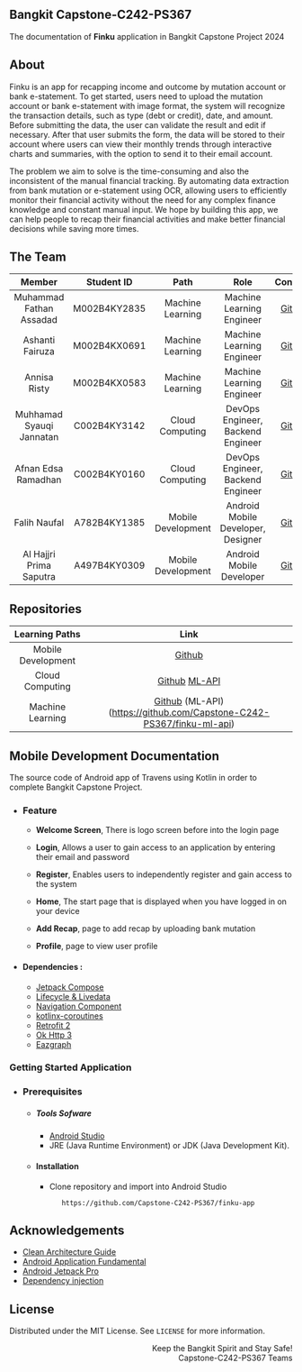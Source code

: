 ## Bangkit Capstone-C242-PS367
The documentation of <b>Finku</b> application in Bangkit Capstone Project 2024

## About
Finku is an app for recapping income and outcome by mutation account or bank e-statement. To get started, users need to upload the mutation account or bank e-statement with image format, the system will recognize the transaction details, such as type (debt or credit), date, and amount. Before submitting the data, the user can validate the result and edit if necessary. After that user submits the form, the data will be stored to their account where users can view their monthly trends through interactive charts and summaries, with the option to send it to their email account.

The problem we aim to solve is the time-consuming and also the inconsistent of the manual financial tracking. By automating data extraction from bank mutation or e-statement using OCR, allowing users to efficiently monitor their financial activity without the need for any complex finance knowledge and constant manual input. We hope by building this app, we can help people to recap their financial activities and make better financial decisions while saving more times.

## The Team

|            Member           | Student ID |        Path        |                    Role                    |                                                       Contacts                                                      |
| :-------------------------: | :--------: | :----------------: | :----------------------------------------: | :-----------------------------------------------------------------------------------------------------------------: |
|        Muhammad Fathan Assadad        | M002B4KY2835 |  Machine Learning  |         Machine Learning Engineer          |         [Github](https://github.com/fath29)           |
|     Ashanti Fairuza    | M002B4KX0691 |  Machine Learning  |          Machine Learning Engineer         |  [Github](https://github.com/ashantifairuza)  |
|     Annisa Risty     | M002B4KX0583 |  Machine Learning   |          Machine Learning Engineer                     |   [Github](https://github.com/annisarsty)             |
|    Muhhamad Syauqi Jannatan     | C002B4KY3142 |  Cloud Computing   |         DevOps Engineer, Backend Engineer          |   [Github](https://github.com/syauqijan)    |
|   Afnan Edsa Ramadhan   | C002B4KY0160 |  Cloud Computing|     DevOps Engineer, Backend Engineer               |   [Github](https://github.com/afnanramadhan)            |
|      Falih Naufal      | A782B4KY1385 |  Mobile Development|    Android Mobile Developer, Designer                | [Github](https://github.com/falihnaufal17) |
|      Al Hajjri Prima Saputra      | A497B4KY0309 |  Mobile Development|    Android Mobile Developer                | [Github](https://github.com/Al-Hajjri) |

## Repositories

|   Learning Paths   |                                Link                                |
| :----------------: | :----------------------------------------------------------------: |
| Mobile Development | [Github](https://github.com/Capstone-C242-PS367/finku-app) |
|  Cloud Computing  | [Github](https://github.com/Capstone-C242-PS367/finku-api) [ML-API](https://github.com/Capstone-C242-PS367/finku-ml-api)  |
|   Machine Learning  | [Github](https://github.com/Capstone-C242-PS367/finku-ml) (ML-API)(https://github.com/Capstone-C242-PS367/finku-ml-api)  |


## Mobile Development Documentation
The source code of Android app of Travens using Kotlin in order to complete Bangkit Capstone Project.



 - ### Feature
      * **Welcome Screen**, There is logo screen before into the login page

      * **Login**, Allows a user to gain access to an application by entering their email and password

      * **Register**, Enables users to independently register and gain access to the system

      * **Home**, The start page that is displayed when you have logged in on your device
      
      *  **Add Recap**, page to add recap by uploading bank mutation
 
      * **Profile**, page to view user profile

* #### Dependencies :
  - [Jetpack Compose](https://developer.android.com/jetpack/compose)
  - [Lifecycle & Livedata](https://developer.android.com/jetpack/androidx/releases/lifecycle)
  - [Navigation Component](https://developer.android.com/jetpack/androidx/releases/navigation)
  - [kotlinx-coroutines](https://developer.android.com/kotlin/coroutines)    
  - [Retrofit 2](https://square.github.io/retrofit/)   
  - [Ok Http 3](https://square.github.io/okhttp/)
  - [Eazgraph](https://github.com/paulroehr/EazeGraph)

### Getting Started Application

  - ### Prerequisites
      - ##### Tools Sofware
        - [Android Studio](https://developer.android.com/studio)
        - JRE (Java Runtime Environment) or JDK (Java Development Kit).

      - #### Installation
        - Clone repository and import into Android Studio    
            ```
               https://github.com/Capstone-C242-PS367/finku-app
            ``` 
  ## Acknowledgements
  * [Clean Architecture Guide](https://developer.android.com/jetpack/guide)
  * [Android Application Fundamental](https://developer.android.com/guide/components/fundamentals)
  * [Android Jetpack Pro](https://developer.android.com/jetpack)
  * [Dependency injection](https://developer.android.com/training/dependency-injection)


## License
Distributed under the MIT License. See `LICENSE` for more information.

<p align="right"> Keep the Bangkit Spirit and Stay Safe! <br> Capstone-C242-PS367 Teams </p>
